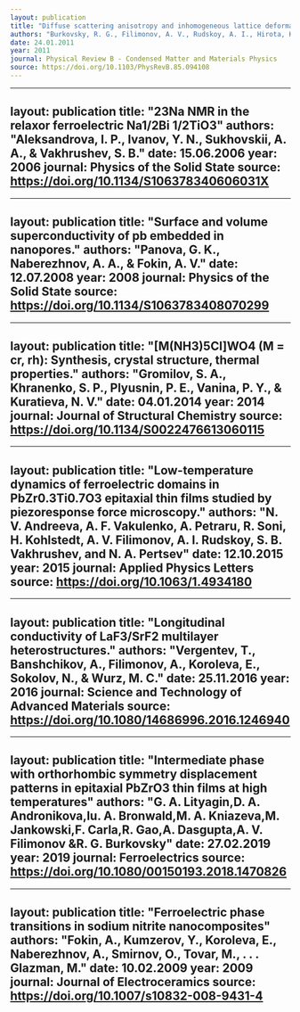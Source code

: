 ```yaml
---
layout: publication
title: "Diffuse scattering anisotropy and inhomogeneous lattice deformations in the lead magnoniobate relaxor PMN above the burns temperature"
authors: "Burkovsky, R. G., Filimonov, A. V., Rudskoy, A. I., Hirota, K., Matsuura, M., & Vakhrushev, S. B."
date: 24.01.2011
year: 2011
journal: Physical Review B - Condensed Matter and Materials Physics
source: https://doi.org/10.1103/PhysRevB.85.094108
---
```


---
layout: publication
title: "23Na NMR in the relaxor ferroelectric Na1/2Bi 1/2TiO3"
authors: "Aleksandrova, I. P., Ivanov, Y. N., Sukhovskii, A. A., & Vakhrushev, S. B."
date: 15.06.2006
year: 2006
journal: Physics of the Solid State
source: https://doi.org/10.1134/S106378340606031X
---

---
layout: publication
title: "Surface and volume superconductivity of pb embedded in nanopores."
authors: "Panova, G. K., Naberezhnov, A. A., & Fokin, A. V."
date: 12.07.2008
year: 2008
journal: Physics of the Solid State
source: https://doi.org/10.1134/S1063783408070299
---

---
layout: publication
title: "[M(NH3)5Cl]WO4 (M = cr, rh): Synthesis, crystal structure, thermal properties."
authors: "Gromilov, S. A., Khranenko, S. P., Plyusnin, P. E., Vanina, P. Y., & Kuratieva, N. V."
date: 04.01.2014
year: 2014
journal: Journal of Structural Chemistry
source: https://doi.org/10.1134/S0022476613060115
---

---
layout: publication
title: "Low-temperature dynamics of ferroelectric domains in PbZr0.3Ti0.7O3 epitaxial thin films studied by piezoresponse force microscopy."
authors: "N. V. Andreeva, A. F. Vakulenko, A. Petraru, R. Soni, H. Kohlstedt, A. V. Filimonov, A. I. Rudskoy, S. B. Vakhrushev, and N. A. Pertsev"
date: 12.10.2015
year: 2015
journal: Applied Physics Letters
source: https://doi.org/10.1063/1.4934180
---

---
layout: publication
title: "Longitudinal conductivity of LaF3/SrF2 multilayer heterostructures."
authors: "Vergentev, T., Banshchikov, A., Filimonov, A., Koroleva, E., Sokolov, N., & Wurz, M. C."
date: 25.11.2016
year: 2016
journal: Science and Technology of Advanced Materials
source: https://doi.org/10.1080/14686996.2016.1246940
---

---
layout: publication
title: "Intermediate phase with orthorhombic symmetry displacement patterns in epitaxial PbZrO3 thin films at high temperatures"
authors: "G. A. Lityagin,D. A. Andronikova,Iu. A. Bronwald,M. A. Kniazeva,M. Jankowski,F. Carla,R. Gao,A. Dasgupta,A. V. Filimonov &R. G. Burkovsky"
date: 27.02.2019
year: 2019
journal: Ferroelectrics
source: https://doi.org/10.1080/00150193.2018.1470826
---

---
layout: publication
title: "Ferroelectric phase transitions in sodium nitrite nanocomposites"
authors: "Fokin, A., Kumzerov, Y., Koroleva, E., Naberezhnov, A., Smirnov, O., Tovar, M., . . . Glazman, M."
date: 10.02.2009
year: 2009
journal: Journal of Electroceramics
source: https://doi.org/10.1007/s10832-008-9431-4
---





